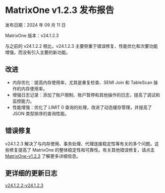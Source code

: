 # **MatrixOne v1.2.3 发布报告**

发布日期：2024 年 09 月 11 日

MatrixOne 版本：v24.1.2.3

与之前的 v24.1.2.2 相比，v24.1.2.3 主要侧重于错误修复、性能优化和次要功能增强，而没有引入主要的新功能。

## 改进

- 内存优化：提高内存使用率，尤其是重复检查、SEMI Join 和 TableScan 操作的内存使用率。  
- 增强日志记录：添加了账户限制、账户暂停和其他操作的日志，提高了调试和监控能力。  
- 性能增强：优化了 LIMIT 0 查询的处理，改进了动态缓存管理，并提高了 JSON 类型排序的查询性能。  

## 错误修复

v24.1.2.3 解决了与内存使用、事务处理、代理连接稳定性等有关的多个问题。这些修复提高了 MatrixOne 的整体稳定性和可靠性。有关其他错误修复，请点击 [MatrixOne-v1.2.3](https://github.com/matrixorigin/matrixone/releases/tag/v1.2.3) 了解更多详细信息。

## 更详细的更新日志

[v24.1.2.2-v24.1.2.3](https://github.com/matrixorigin/matrixone/compare/v1.2.2...v1.2.3)